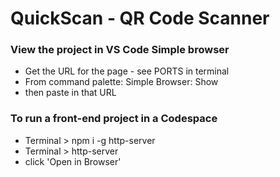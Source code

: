 # QuickScan - QR Code Scanner

### View the project in VS Code Simple browser

- Get the URL for the page - see PORTS in terminal
- From command palette: Simple Browser: Show
- then paste in that URL

### To run a front-end project in a Codespace

- Terminal > npm i -g http-server
- Terminal > http-server
- click 'Open in Browser'
